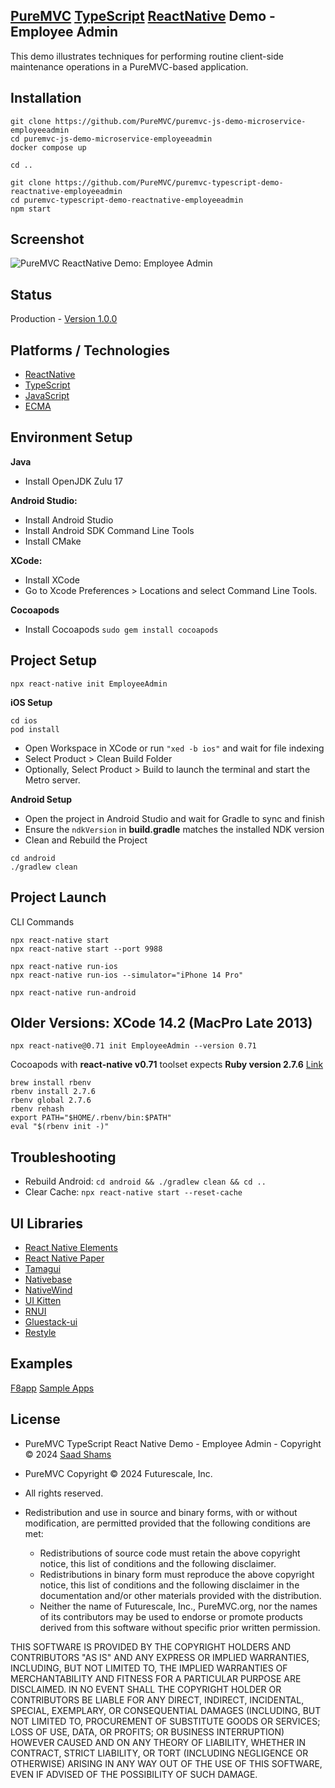 ## [PureMVC](https://puremvc.org) [TypeScript](https://github.com/PureMVC/puremvc-typescript-multicore-framework/wiki) [ReactNative](https://en.wikipedia.org/wiki/React_Native) Demo - Employee Admin
This demo illustrates techniques for performing routine client-side maintenance operations in a PureMVC-based application.

## Installation
```shell
git clone https://github.com/PureMVC/puremvc-js-demo-microservice-employeeadmin
cd puremvc-js-demo-microservice-employeeadmin
docker compose up

cd ..

git clone https://github.com/PureMVC/puremvc-typescript-demo-reactnative-employeeadmin 
cd puremvc-typescript-demo-reactnative-employeeadmin 
npm start
```

## Screenshot
![PureMVC ReactNative Demo: Employee Admin]()

## Status
Production - [Version 1.0.0](https://github.com/PureMVC/puremvc-js-demo-react-employeeadmin/blob/master/VERSION)

## Platforms / Technologies
* [ReactNative](https://en.wikipedia.org/wiki/React_Native)
* [TypeScript](https://en.wikipedia.org/wiki/TypeScript)
* [JavaScript](http://en.wikipedia.org/wiki/JavaScript)
* [ECMA](https://en.wikipedia.org/wiki/ECMAScript)

## Environment Setup

**Java** 
* Install OpenJDK Zulu 17

**Android Studio:**
* Install Android Studio
* Install Android SDK Command Line Tools
* Install CMake

**XCode:**
* Install XCode
* Go to Xcode Preferences > Locations and select Command Line Tools.

**Cocoapods**
* Install Cocoapods `sudo gem install cocoapods`

## Project Setup
`npx react-native init EmployeeAdmin`

**iOS Setup**
```shell
cd ios
pod install
```
* Open Workspace in XCode or run `"xed -b ios"` and wait for file indexing
* Select Product > Clean Build Folder
* Optionally, Select Product > Build to launch the terminal and start the Metro server.

**Android Setup**
* Open the project in Android Studio and wait for Gradle to sync and finish
* Ensure the `ndkVersion` in **build.gradle** matches the installed NDK version
* Clean and Rebuild the Project
```shell
cd android
./gradlew clean
```

## Project Launch
CLI Commands
```shell
npx react-native start  
npx react-native start --port 9988

npx react-native run-ios
npx react-native run-ios --simulator="iPhone 14 Pro"

npx react-native run-android
```

## Older Versions: XCode 14.2 (MacPro Late 2013)
`npx react-native@0.71 init EmployeeAdmin --version 0.71`

Cocoapods with **react-native v0.71** toolset expects **Ruby version 2.7.6**
[Link](https://stackoverflow.com/questions/78099206/react-native-init-cocoapods-was-resolved)
```shell
brew install rbenv
rbenv install 2.7.6
rbenv global 2.7.6
rbenv rehash
export PATH="$HOME/.rbenv/bin:$PATH"
eval "$(rbenv init -)"
```

## Troubleshooting
* Rebuild Android: `cd android && ./gradlew clean && cd ..`
* Clear Cache: `npx react-native start --reset-cache`

## UI Libraries
* [React Native Elements](https://reactnativeelements.com)
* [React Native Paper](https://reactnativepaper.com)
* [Tamagui](https://tamagui.dev)
* [Nativebase](https://nativebase.io)
* [NativeWind](https://www.nativewind.dev)
* [UI Kitten](https://akveo.github.io/react-native-ui-kitten)
* [RNUI](https://wix.github.io/react-native-ui-lib)
* [Gluestack-ui](https://ui.gluestack.io)
* [Restyle](https://github.com/Shopify/restyle)

## Examples
[F8app](https://github.com/fbsamples/f8app)
[Sample Apps](https://github.com/SamuelOkoroShow)

## License
* PureMVC TypeScript React Native Demo - Employee Admin - Copyright © 2024 [Saad Shams](https://www.linkedin.com/in/muizz)
* PureMVC Copyright © 2024 Futurescale, Inc.
* All rights reserved.

* Redistribution and use in source and binary forms, with or without modification, are permitted provided that the following conditions are met:

    * Redistributions of source code must retain the above copyright notice, this list of conditions and the following disclaimer.
    * Redistributions in binary form must reproduce the above copyright notice, this list of conditions and the following disclaimer in the documentation and/or other materials provided with the distribution.
    * Neither the name of Futurescale, Inc., PureMVC.org, nor the names of its contributors may be used to endorse or promote products derived from this software without specific prior written permission.

THIS SOFTWARE IS PROVIDED BY THE COPYRIGHT HOLDERS AND CONTRIBUTORS "AS IS" AND ANY EXPRESS OR IMPLIED WARRANTIES, INCLUDING, BUT NOT LIMITED TO, THE IMPLIED WARRANTIES OF MERCHANTABILITY AND FITNESS FOR A PARTICULAR PURPOSE ARE DISCLAIMED. IN NO EVENT SHALL THE COPYRIGHT HOLDER OR CONTRIBUTORS BE LIABLE FOR ANY DIRECT, INDIRECT, INCIDENTAL, SPECIAL, EXEMPLARY, OR CONSEQUENTIAL DAMAGES (INCLUDING, BUT NOT LIMITED TO, PROCUREMENT OF SUBSTITUTE GOODS OR SERVICES; LOSS OF USE, DATA, OR PROFITS; OR BUSINESS INTERRUPTION) HOWEVER CAUSED AND ON ANY THEORY OF LIABILITY, WHETHER IN CONTRACT, STRICT LIABILITY, OR TORT (INCLUDING NEGLIGENCE OR OTHERWISE) ARISING IN ANY WAY OUT OF THE USE OF THIS SOFTWARE, EVEN IF ADVISED OF THE POSSIBILITY OF SUCH DAMAGE.
